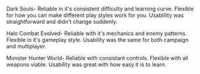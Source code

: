 Dark Souls-
  Reliable in it's consistent difficulty and learning curve.
  Flexible for how you can make different play styles work for you.
  Usablility was straightforward and didn't change suddenly.
  
Halo Combat Evolved-
  Reliable with it's mechanics and enemy patterns.
  Flexible in it's gameplay style.
  Usability was the same for both campaign and multiplayer.  
  
Monster Hunter World-
  Reliable with consistant controls.
  Flexible with all weapons viable.
  Usability was great with how easy it is to learn.
